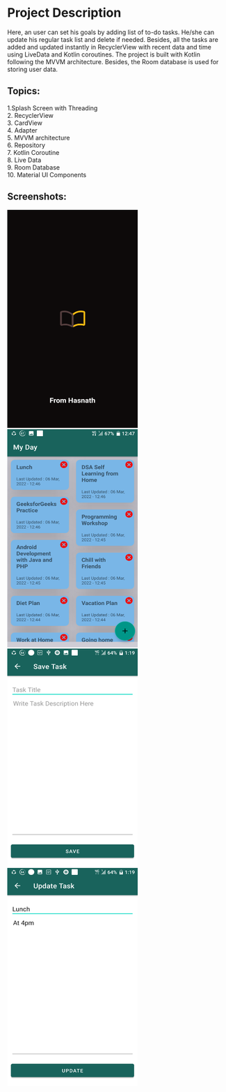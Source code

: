 # Project Description


Here, an user can set his goals by adding list of to-do tasks.
He/she can update his regular task list and delete if needed.
Besides, all the tasks are added and updated instantly in RecyclerView with recent data and time using LiveData and Kotlin coroutines.
The project is built with Kotlin following the MVVM architecture. Besides, the Room database is used for storing user data.

## Topics:
1.Splash Screen with Threading  
2. RecyclerView  
3. CardView  
4. Adapter  
5. MVVM architecture  
6. Repository   
7. Kotlin Coroutine  
8. Live Data  
9. Room Database  
10. Material UI Components

## Screenshots:
<img src="./Screenshots/Screenshot_20220306-123142.png" width="300" height="500" title="Welcome Screen" />   <img src="./Screenshots/Screenshot_20220306-124723.png" width="300" height="500" title="Home Screen" />    <img src="./Screenshots/Screenshot_20220306-131947.png" width="300" height="500" title="Add Notes Screen"  />   <img src="./Screenshots/Screenshot_20220306-132000.png" width="300" height="500" title="Udpate and Show Notes Screen" />
